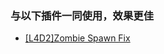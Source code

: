 ### 与以下插件一同使用，效果更佳
* [[L4D2]Zombie Spawn Fix](https://github.com/umlka/l4d2/tree/main/zombie_spawn_fix)
